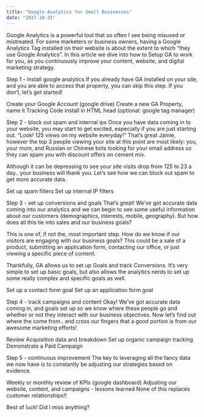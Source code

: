 ```yaml
---
title: "Google Analytics for Small Businesses"
date: "2017-10-31"
---
```


Google Analytics is a powerful tool that so often I see being misused or mistreated. For some marketers or business owners, having a Google Analytics Tag installed on their website is about the extent to which “they use Google Analytics”. In this article we dive into how to Setup GA to work for you, as you continuously improve your content, website, and digital marketing strategy.

Step 1 - install google analytics
If you already have GA installed on your site, and you are able to access that property, you can skip this step. If you don’t, let’s get started!

Create your Google Account (google drive)
Create a new GA Property, name it
Tracking Code install in HTML head (optional: google tag manager)

Step 2 - block out spam and internal ips
Once you have data coming in to your website, you may start to get excited, especially if you are just starting out. “Look! 125 views on my website everyday!” That’s great Jamie, however the top 3 people viewing your site at this point are most likely: you, your mom, and Russian or Chinese bots looking for your email address so they can spam you with discount offers on cement mix.

Although it can be depressing to see your site visits drop from 125 to 23 a day.. your business will thank you. Let’s see how we can block out spam to get more accurate data.

Set up spam filters
Set up internal IP filters

Step 3 - set up conversions and goals
That’s great! We’ve got accurate data coming into our analytics and we can begin to see some useful information about our customers (demographics, interests, mobile, geography). But how does all this tie into sales and our business goals?

This is one of, if not the, most important step. How do we know if our visitors are engaging with our business goals? This could be a sale of a product, submitting an application form, contacting our office, or just viewing a specific piece of content.

Thankfully, GA allows us to set up Goals and track Conversions. It’s very simple to set up basic goals, but also allows the analytics nerds to set up some really complex and specific goals as well.

Set up a contact form goal
Set up an application form goal

Step 4 - track campaigns and content
Okay! We’ve got accurate data coming in, and goals set up so we know where these people go and whether or not they interact with our business objectives. Now let’s find out where the come from.. and cross our fingers that a good portion is from our awesome marketing efforts!

Review Acquisition data and breakdown
Set up organic campaign tracking
Demonstrate a Paid Campaign

Step 5 - continuous improvement
The key to leveraging all the fancy data we now have is to constantly be adjusting our strategies based on evidence.

Weekly or monthly review of KPIs (google dashboard)
Adjusting our website, content, and campaigns - lessons learned
None of this replaces customer relationships!!

Best of luck! Did I miss anything?